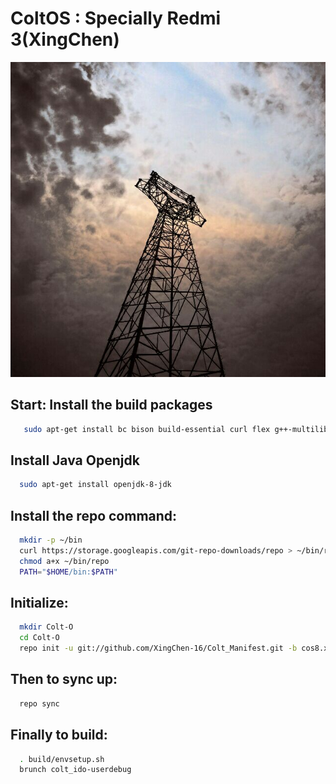 ColtOS : Specially Redmi 3(XingChen)
=============================

![ColtOS](https://github.com/XingChen-16/Colt_Manifest/blob/cos8.x/Profile.jpg)


Start:
Install the build packages
----------------

```bash
   sudo apt-get install bc bison build-essential curl flex g++-multilib gcc-multilib git gnupg gperf imagemagick lib32ncurses5-dev lib32readline-dev lib32z1-dev libesd0-dev liblz4-tool libncurses5-dev libsdl1.2-dev libssl-dev libwxgtk3.0-dev libxml2 libxml2-utils lzop pngcrush rsync schedtool squashfs-tools xsltproc zip zlib1g-dev
```

Install Java Openjdk
----------------

```bash
  sudo apt-get install openjdk-8-jdk
```

Install the repo command:
----------------
```bash
  mkdir -p ~/bin
  curl https://storage.googleapis.com/git-repo-downloads/repo > ~/bin/repo
  chmod a+x ~/bin/repo
  PATH="$HOME/bin:$PATH"
```  

Initialize:
----------------

```bash
  mkdir Colt-O
  cd Colt-O
  repo init -u git://github.com/XingChen-16/Colt_Manifest.git -b cos8.x
```
  
Then to sync up:
----------------

```bash
  repo sync
```
Finally to build:
-----------------

```bash
  . build/envsetup.sh
  brunch colt_ido-userdebug
```
